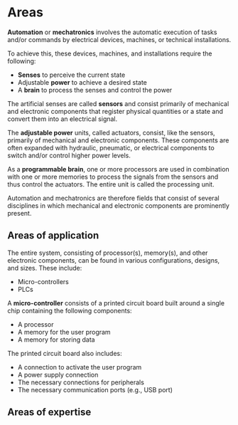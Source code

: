 # Areas

**Automation** or **mechatronics** involves the automatic execution of tasks and/or commands by electrical devices, machines, or technical installations.

To achieve this, these devices, machines, and installations require the following:
- **Senses** to perceive the current state
- Adjustable **power** to achieve a desired state
- A **brain** to process the senses and control the power

The artificial senses are called **sensors** and consist primarily of mechanical and electronic components that register physical quantities or a state and convert them into an electrical signal.

The **adjustable power** units, called actuators, consist, like the sensors, primarily of mechanical and electronic components. These components are often expanded with hydraulic, pneumatic, or electrical components to switch and/or control higher power levels.

As a **programmable brain**, one or more processors are used in combination with one or more memories to process the signals from the sensors and thus control the actuators. The entire unit is called the processing unit.

Automation and mechatronics are therefore fields that consist of several disciplines in which mechanical and electronic components are prominently present.

## Areas of application

The entire system, consisting of processor(s), memory(s), and other electronic components, can be found in various configurations, designs, and sizes.
These include:
- Micro-controllers
- PLCs

A **micro-controller** consists of a printed circuit board built around a single chip containing the following components:
- A processor
- A memory for the user program
- A memory for storing data

The printed circuit board also includes:
- A connection to activate the user program
- A power supply connection
- The necessary connections for peripherals
- The necessary communication ports (e.g., USB port)

## Areas of expertise